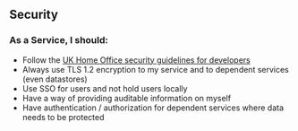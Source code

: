## Security

### As a Service, I should: 

- Follow the [UK Home Office security guidelines for developers](https://github.com/UKHomeOffice/security-guide-for-developers)
- Always use TLS 1.2 encryption to my service and to dependent services (even datastores)
- Use SSO for users and not hold users locally
- Have a way of providing auditable information on myself
- Have authentication / authorization for dependent services where data needs to be protected
